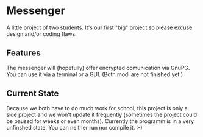# Messenger
A little project of two students.
It's our first "big" project so please excuse design and/or coding flaws.

## Features
The messenger will (hopefully) offer encrypted comunication via GnuPG.
You can use it via a terminal or a GUI. (Both modi are not finished yet.)

## Current State
Because we both have to do much work for school, this project is only a side project and we won't update it frequently (sometimes the project could be paused for weeks or even months).
Currently the programm is in a very unfinshed state. You can neither run nor compile it. :-)


